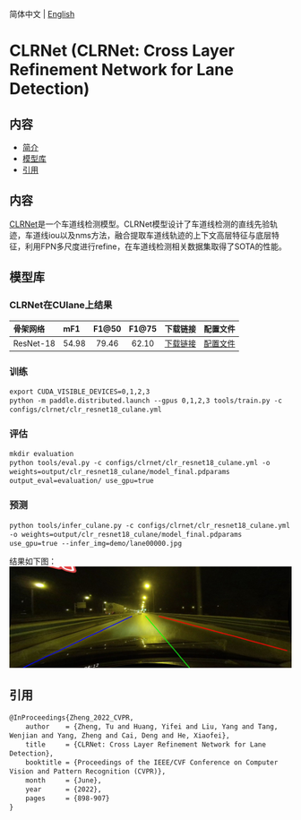 简体中文 | [English](README.md)

# CLRNet (CLRNet: Cross Layer Refinement Network for Lane Detection)

## 内容
- [简介](#简介)
- [模型库](#模型库)
- [引用](#引用)

## 内容

[CLRNet](https://arxiv.org/abs/2203.10350)是一个车道线检测模型。CLRNet模型设计了车道线检测的直线先验轨迹，车道线iou以及nms方法，融合提取车道线轨迹的上下文高层特征与底层特征，利用FPN多尺度进行refine，在车道线检测相关数据集取得了SOTA的性能。

## 模型库

### CLRNet在CUlane上结果

| 骨架网络       | mF1 | F1@50   |    F1@75    | 下载链接 | 配置文件 |
| :--------------| :------- |  :----: | :------: | :----: |:-----: |
| ResNet-18         | 54.98 |  79.46  |    62.10   | [下载链接]() | [配置文件](./clr_resnet18_culane.yml) |

### 训练
```shell
export CUDA_VISIBLE_DEVICES=0,1,2,3
python -m paddle.distributed.launch --gpus 0,1,2,3 tools/train.py -c configs/clrnet/clr_resnet18_culane.yml
```

### 评估
```shell
mkdir evaluation
python tools/eval.py -c configs/clrnet/clr_resnet18_culane.yml -o weights=output/clr_resnet18_culane/model_final.pdparams output_eval=evaluation/ use_gpu=true
```

### 预测
```shell
python tools/infer_culane.py -c configs/clrnet/clr_resnet18_culane.yml -o weights=output/clr_resnet18_culane/model_final.pdparams use_gpu=true --infer_img=demo/lane00000.jpg
```
结果如下图：
![](../../demo/lane00000_result.jpg)
## 引用
```
@InProceedings{Zheng_2022_CVPR,
    author    = {Zheng, Tu and Huang, Yifei and Liu, Yang and Tang, Wenjian and Yang, Zheng and Cai, Deng and He, Xiaofei},
    title     = {CLRNet: Cross Layer Refinement Network for Lane Detection},
    booktitle = {Proceedings of the IEEE/CVF Conference on Computer Vision and Pattern Recognition (CVPR)},
    month     = {June},
    year      = {2022},
    pages     = {898-907}
}
```
